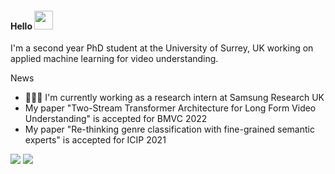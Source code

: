 #### Hello <img src="https://raw.githubusercontent.com/MartinHeinz/MartinHeinz/master/wave.gif" width="30px">

I'm a second year PhD student at the University of Surrey, UK working on applied machine learning for video understanding. 

News

- 👨🏻‍🔧 I'm currently working as a research intern at Samsung Research UK
- My paper "Two-Stream Transformer Architecture for Long Form Video Understanding" is accepted for BMVC 2022
- My paper "Re-thinking genre classification with fine-grained semantic experts" is accepted for ICIP 2021


[![](https://github-readme-stats.vercel.app/api/top-langs/?username=ed-fish&layout=compact&theme=bear&count_private=true)](https://github.com/anuraghazra/github-readme-stats)
[![](https://github-readme-stats.vercel.app/api?username=ed-fish&count_private=true&theme=bear&show_icons=true)](https://github.com/anuraghazra/github-readme-stats)
